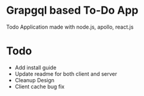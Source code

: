 # Grapgql based To-Do App
Todo Application made with node.js, apollo, react.js

# Todo
- Add install guide
- Update readme for both client and server
- Cleanup Design
- Client cache bug fix

